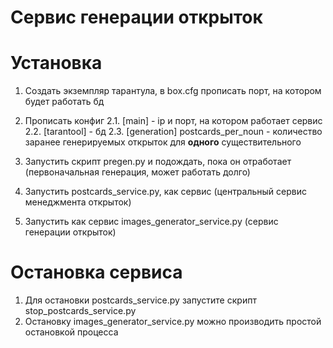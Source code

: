 # Сервис генерации открыток

# Установка
1. Создать экземпляр тарантула, в box.cfg прописать порт, на котором будет работать бд
2. Прописать конфиг
2.1. [main] - ip и порт, на котором работает сервис
2.2. [tarantool] - бд
2.3. [generation] postcards_per_noun - количество заранее генерируемых открыток для **одного** существительного

3. Запустить скрипт pregen.py и подождать, пока он отработает (первоначальная генерация, может работать долго)
4. Запустить postcards_service.py, как сервис (центральный сервис менеджмента открыток)
5. Запустить как сервис images_generator_service.py (сервис генерации открыток)
 
# Остановка сервиса
1. Для остановки postcards_service.py запустите скрипт stop_postcards_service.py
2. Остановку images_generator_service.py можно производить простой остановкой процесса